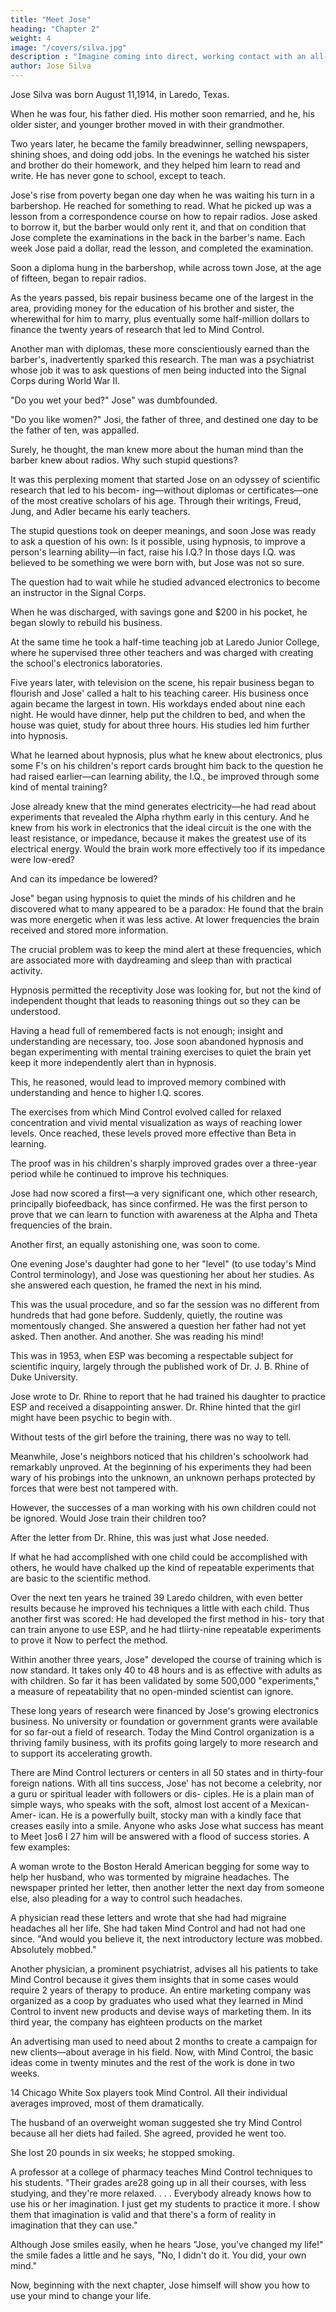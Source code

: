 ```yaml
---
title: "Meet Jose"
heading: "Chapter 2"
weight: 4
image: "/covers/silva.jpg"
description : "Imagine coming into direct, working contact with an all-pervading higher intelligence and learning in a moment of numinous joy that it is on your side"
author: Jose Silva
---
```



Jose Silva was born August 11,1914, in Laredo, Texas.

When he was four, his father died. His mother soon remarried, and he, his older sister, and younger brother moved in with their grandmother. 

Two years later, he became the family breadwinner, selling newspapers, shining shoes, and doing odd jobs. In the evenings he watched his sister and brother do their homework, and they helped him learn to read and write. He has never gone to school, except to teach.

Jose's rise from poverty began one day when he was waiting his turn in a barbershop. He reached for something to read. What he picked up was a lesson from a correspondence course on how to repair radios. Jose asked to borrow it, but the barber would only rent it, and that on condition that Jose complete the examinations in the back in the barber's name. Each week Jose paid a dollar, read the lesson, and completed the examination.

Soon a diploma hung in the barbershop, while across town Jose, at the age of fifteen, began to repair radios. 

As the years passed, bis repair business became one of the largest in the area, providing money for the education of his brother and sister, the wherewithal for him to marry, plus eventually some half-million dollars to finance the twenty years of research that led to Mind Control.

Another man with diplomas, these more conscientiously earned than the barber's, inadvertently sparked
this research. The man was a psychiatrist whose job it was to ask questions of men being inducted into the Signal Corps during World War II.

"Do you wet your bed?" Jose" was dumbfounded.

"Do you like women?" Josi, the father of three, and destined one day to be the father of ten, was appalled.

Surely, he thought, the man knew more about the human mind than the barber knew about radios. Why such stupid questions?

It was this perplexing moment that started Jose on an odyssey of scientific research that led to his becom-
ing—without diplomas or certificates—one of the most creative scholars of his age. Through their writings,
Freud, Jung, and Adler became his early teachers. 

The stupid questions took on deeper meanings, and soon Jose was ready to ask a question of his own: Is it
possible, using hypnosis, to improve a person's learning ability—in fact, raise his I.Q.? In those days I.Q. was
believed to be something we were born with, but Jose was not so sure.

The question had to wait while he studied advanced electronics to become an instructor in the Signal Corps.

When he was discharged, with savings gone and $200 in his pocket, he began slowly to rebuild his business.

At the same time he took a half-time teaching job at Laredo Junior College, where he supervised three other
teachers and was charged with creating the school's electronics laboratories.

Five years later, with television on the scene, his repair business began to flourish and Jose' called a halt to
his teaching career. His business once again became the largest in town. His workdays ended about nine each night. He would have dinner, help put the children to
bed, and when the house was quiet, study for about three hours. His studies led him further into hypnosis.

What he learned about hypnosis, plus what he knew about electronics, plus some F's on his children's report cards brought him back to the question he had raised
earlier—can learning ability, the I.Q., be improved through some kind of mental training?

Jose already knew that the mind generates electricity—he had read about experiments that revealed the
Alpha rhythm early in this century. And he knew from his work in electronics that the ideal circuit is the one
with the least resistance, or impedance, because it makes the greatest use of its electrical energy. Would the brain
work more effectively too if its impedance were low-ered? 

And can its impedance be lowered?

Jose" began using hypnosis to quiet the minds of his children and he discovered what to many appeared to be a paradox: He found that the brain was more energetic when it was less active. At lower frequencies the brain received and stored more information. 

The crucial problem was to keep the mind alert at these frequencies, which are associated more with daydreaming and sleep
than with practical activity. 

Hypnosis permitted the receptivity Jose was looking for, but not the kind of independent thought that leads to reasoning things out so they can be understood.

Having a head full of remembered facts is not enough; 
insight and understanding are necessary, too. Jose soon abandoned hypnosis and began experimenting with mental training exercises to quiet the
brain yet keep it more independently alert than in hypnosis. 

This, he reasoned, would lead to improved memory combined with understanding and hence to
higher I.Q. scores.

The exercises from which Mind Control evolved called for relaxed concentration and vivid mental visualization as ways of reaching lower levels. Once reached, these levels proved more effective than Beta in learning.

The proof was in his children's sharply improved grades over a three-year period while he continued to improve his techniques. 

Jose had now scored a first—a very significant one, which other research, principally biofeedback, has since confirmed. He was the first person to prove that we can learn to function with awareness at the Alpha and Theta frequencies of the brain.

Another first, an equally astonishing one, was soon to come.

One evening Jose's daughter had gone to her "level" (to use today's Mind Control terminology), and Jose was questioning her about her studies. As she answered each question, he framed the next in his mind. 

This was the usual procedure, and so far the session was no different from hundreds that had gone before. Suddenly, quietly, the routine was momentously changed. She answered a question her father had not yet asked. Then another. And another. She was reading his mind! 

This was in 1953, when ESP was becoming a respectable subject for scientific inquiry, largely through the published work of Dr. J. B. Rhine of Duke University. 

Jose wrote to Dr. Rhine to report that he had trained his daughter to practice ESP and received a disappointing answer. Dr. Rhine hinted that the girl might have been psychic to begin with. 

Without tests of the girl before the training, there was no way to tell.

Meanwhile, Jose's neighbors noticed that his children's schoolwork had remarkably unproved. At the beginning of his experiments they had been wary of his probings into the unknown, an unknown perhaps protected by forces that were best not tampered with. 

However, the successes of a man working with his own children could not be ignored. Would Jose train their children too? 

After the letter from Dr. Rhine, this was just what Jose needed. 

If what he had accomplished with one child could be accomplished with others, he would have chalked up the kind of repeatable experiments that
are basic to the scientific method.

Over the next ten years he trained 39 Laredo children, with even better results because he improved his
techniques a little with each child. Thus another first was scored: He had developed the first method in his-
tory that can train anyone to use ESP, and he had tliirty-nine repeatable experiments to prove it Now to
perfect the method.

Within another three years, Jose" developed the course of training which is now standard. It takes only 40 to
48 hours and is as effective with adults as with children. So far it has been validated by some 500,000
"experiments," a measure of repeatability that no open-minded scientist can ignore.

These long years of research were financed by Jose's growing electronics business. No university or foundation or government grants were available for so far-out
a field of research. Today the Mind Control organization is a thriving family business, with its profits going
largely to more research and to support its accelerating growth. 

There are Mind Control lecturers or centers in all 50 states and in thirty-four foreign nations.
With all tins success, Jose' has not become a celebrity, nor a guru or spiritual leader with followers or dis-
ciples. He is a plain man of simple ways, who speaks with the soft, almost lost accent of a Mexican-Amer-
ican. He is a powerfully built, stocky man with a kindly face that creases easily into a smile.
Anyone who asks Jose what success has meant to Meet ]os6 I 27
him will be answered with a flood of success stories. A few examples:

A woman wrote to the Boston Herald American begging for some way to help her husband, who was tormented by migraine headaches. The newspaper printed her letter, then another letter the next day from someone else, also pleading for a way to control such headaches. 

A physician read these letters and wrote that she had had migraine headaches all her life. She had taken
Mind Control and had not had one since. "And would you believe it, the next introductory lecture was
mobbed. Absolutely mobbed."

Another physician, a prominent psychiatrist, advises all his patients to take Mind Control because it gives
them insights that in some cases would require 2 years of therapy to produce.
An entire marketing company was organized as a coop by graduates who used what they learned in Mind
Control to invent new products and devise ways of marketing them. In its third year, the company has
eighteen products on the market 

An advertising man used to need about 2 months to create a campaign for new clients—about average
in his field. Now, with Mind Control, the basic ideas come in twenty minutes and the rest of the work is done
in two weeks.

14 Chicago White Sox players took Mind Control. All their individual averages improved, most of them dramatically. 

The husband of an overweight woman suggested she try Mind Control because all her diets had failed.
She agreed, provided he went too. 

She lost 20 pounds in six weeks; he stopped smoking.

A professor at a college of pharmacy teaches Mind Control techniques to his students. "Their grades are28 
going up in all their courses, with less studying, and they're more relaxed. . . . Everybody already knows
how to use his or her imagination. I just get my students to practice it more. I show them that imagination is
valid and that there's a form of reality in imagination that they can use."

Although Jose smiles easily, when he hears "Jose, you've changed my life!" the smile fades a little and he
says, "No, I didn't do it. You did, your own mind."

Now, beginning with the next chapter, Jose himself will show you how to use your mind to change your life.

